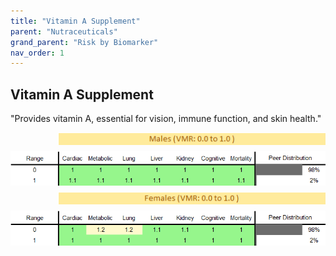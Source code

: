 ```yaml
---
title: "Vitamin A Supplement"
parent: "Nutraceuticals"
grand_parent: "Risk by Biomarker"
nav_order: 1
---
```



## Vitamin A Supplement


"Provides vitamin A, essential for vision, immune function, and skin health."

<div style="display: flex; flex-direction: column; gap: 10px;">

  <img src="/assets/images/vmrbiomarker_vitamin_a_supplement__male.png" alt="Vitamin A Supplement VMR Male" style="margin-left: 15%">
  <img src="/assets/images/rr_vitamin_a_supplement__male.png" alt="Vitamin A Supplement RR Male">

  <img src="/assets/images/vmrbiomarker_vitamin_a_supplement__female.png" alt="Vitamin A Supplement VMR Female" style="margin-left: 15%; ">
  <img src="/assets/images/rr_vitamin_a_supplement__female.png" alt="Vitamin A Supplement RR Female">

</div>



